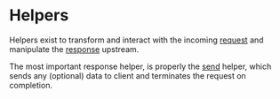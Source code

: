# Helpers

Helpers exist to transform and interact with the incoming [request](./api-reference-request-helpers.md) and manipulate the [response](./api-reference-response-helpers.md) upstream.

The most important response helper, is properly the [send](./api-reference-response-helpers.md#send) helper, 
which sends any (optional) data to client and terminates the request on completion.
